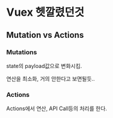 # Vuex 헷깔렸던것

## Mutation vs Actions

### Mutations

state의 payload값으로 변화시킴.

연산을 최소화, 거의 안한다고 보면될듯..

### Actions

Actions에서 연산, API Call등의 처리를 한다.